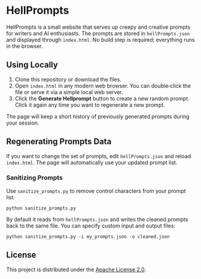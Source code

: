# HellPrompts

HellPrompts is a small website that serves up creepy and creative prompts for writers and AI enthusiasts. The prompts are stored in `hellPrompts.json` and displayed through `index.html`. No build step is required; everything runs in the browser.

## Using Locally

1. Clone this repository or download the files.
2. Open `index.html` in any modern web browser. You can double‑click the file or serve it via a simple local web server.
3. Click the **Generate Hellprompt** button to create a new random prompt. Click it again any time you want to regenerate a new prompt.

The page will keep a short history of previously generated prompts during your session.

## Regenerating Prompts Data

If you want to change the set of prompts, edit `hellPrompts.json` and reload `index.html`. The page will automatically use your updated prompt list.

### Sanitizing Prompts

Use `sanitize_prompts.py` to remove control characters from your prompt list.

```
python sanitize_prompts.py
```

By default it reads from `hellPrompts.json` and writes the cleaned prompts back to the same file. You can specify custom input and output files:

```
python sanitize_prompts.py -i my_prompts.json -o cleaned.json
```

## License

This project is distributed under the [Apache License 2.0](LICENSE).
